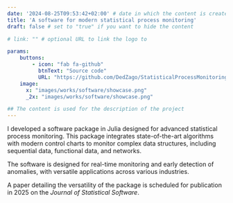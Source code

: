 ```yaml
---
date: '2024-08-25T09:53:42+02:00' # date in which the content is created - defaults to "today"
title: 'A software for modern statistical process monitoring'
draft: false # set to "true" if you want to hide the content 

# link: "" # optional URL to link the logo to

params:
    buttons:
        - icon: "fab fa-github"
          btnText: "Source code"
          URL: "https://github.com/DedZago/StatisticalProcessMonitoring.jl"
    image:  
      x: "images/works/software/showcase.png"
      _2x: "images/works/software/showcase.png"

## The content is used for the description of the project
---
```


I developed a software package in Julia designed for advanced statistical process monitoring. This package integrates state-of-the-art algorithms with modern control charts to monitor complex data structures, including sequential data, functional data, and networks.

The software is designed for real-time monitoring and early detection of anomalies, with versatile applications across various industries.

A paper detailing the versatility of the package is scheduled for publication in 2025 on the *Journal of Statistical Software*. 
